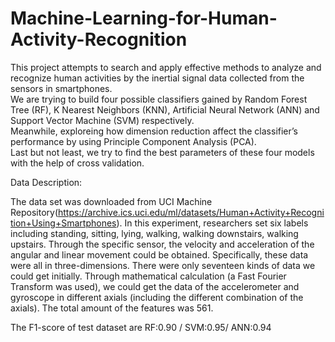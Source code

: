 # Machine-Learning-for-Human-Activity-Recognition

This project attempts to search and apply effective methods to analyze and recognize human activities by the inertial signal data collected from the sensors in smartphones.  
We are trying to build four possible classifiers gained by Random Forest Tree (RF), K Nearest Neighbors (KNN), Artificial Neural Network (ANN) and Support Vector Machine (SVM) respectively.  
Meanwhile, exploreing how dimension reduction affect the classifier’s performance by using Principle Component Analysis (PCA).  
Last but not least, we try to find the best parameters of these four models with the help of cross validation.

Data Description:  
  
The data set was downloaded from UCI Machine Repository(https://archive.ics.uci.edu/ml/datasets/Human+Activity+Recognition+Using+Smartphones). 
In this experiment, researchers set six labels including standing, sitting, lying, walking, walking downstairs, walking upstairs. Through the specific sensor, the velocity and acceleration of the angular and linear movement could be obtained. Specifically, these data were all in three-dimensions. There were only seventeen kinds of data we could get initially. Through mathematical calculation (a Fast Fourier Transform was used), we could get the data of the accelerometer and gyroscope in different axials (including the different combination of the axials). The total amount of the features was 561.  
  
The F1-score of test dataset are RF:0.90 / SVM:0.95/ ANN:0.94
